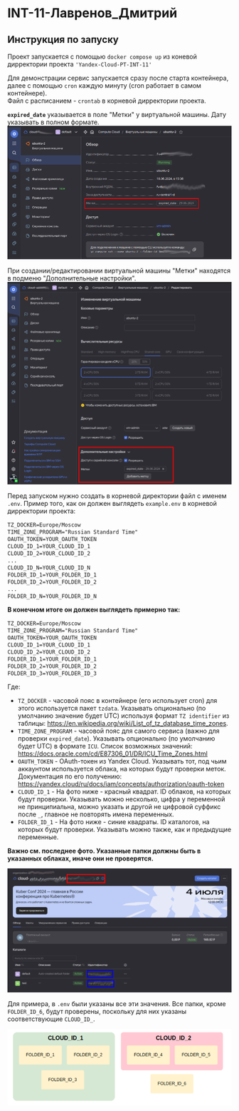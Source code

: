 # INT-11-Лавренов_Дмитрий

## Инструкция по запуску 

Проект запускается с помощью `docker compose up` из коневой дирректории проекта `'Yandex-Cloud-PT-INT-11'`

Для демонстрации сервис запускается сразу после старта контейнера, далее с помощью `cron`
каждую минуту (cron работает в самом контейнере).  
Файл с расписанием - `crontab` в корневой дирректории проекта.

**`expired_date`** указывается в поле "Метки" у виртуальной машины. Дату указывать в полном формате.  
![vm_config](doc_pictures/vm_config.png)
  
При создании/редактировании виртуальной машины "Метки" находятся в подменю "Дополнительные настройки".  
![vm_setup](doc_pictures/vm_setup.png)

Перед запуском нужно создать в корневой директории файл c именем `.env`. Пример того, как он должен выглядеть 
`example.env` в корневой дирректории проекта:

```dotenv
TZ_DOCKER=Europe/Moscow
TIME_ZONE_PROGRAM="Russian Standard Time"
OAUTH_TOKEN=YOUR_OAUTH_TOKEN
CLOUD_ID_1=YOUR_CLOUD_ID_1
CLOUD_ID_2=YOUR_CLOUD_ID_2
...
CLOUD_ID_N=YOUR_CLOUD_ID_N
FOLDER_ID_1=YOUR_FOLDER_ID_1
FOLDER_ID_2=YOUR_FOLDER_ID_2
...
FOLDER_ID_N=YOUR_FOLDER_ID_N
```

**В конечном итоге он должен выглядеть примерно так:**
```dotenv
TZ_DOCKER=Europe/Moscow
TIME_ZONE_PROGRAM="Russian Standard Time"
OAUTH_TOKEN=YOUR_OAUTH_TOKEN
CLOUD_ID_1=YOUR_CLOUD_ID_1
CLOUD_ID_2=YOUR_CLOUD_ID_2
FOLDER_ID_1=YOUR_FOLDER_ID_1
FOLDER_ID_2=YOUR_FOLDER_ID_2
FOLDER_ID_3=YOUR_FOLDER_ID_3
```

Где:
- `TZ_DOCKER` - часовой пояс в контейнере (его использует cron) для этого используется пакет `tzdata`.
Указывать опционально (по умолчанию значение будет UTC) используя формат `TZ identifier` из таблицы:
https://en.wikipedia.org/wiki/List_of_tz_database_time_zones.
- `TIME_ZONE_PROGRAM` - часовой пояс для самого сервиса (важно для проверки `expired_date`).
  Указывать опционально (по умолчанию будет UTC) в формате `ICU`. Список возможных значений:
  https://docs.oracle.com/cd/E87306_01/DR/ICU_Time_Zones.html
- `OAUTH_TOKEN` - OAuth-токен из Yandex Cloud. Указывать тот, под чьим аккаунтом
используется облака, на которых будут проверки меток. Документация по его получению: 
https://yandex.cloud/ru/docs/iam/concepts/authorization/oauth-token
- `CLOUD_ID_1` - На фото ниже - красный квадрат. ID облаков, на которых будут проверки. Указывать можно
несколько, цифра у переменной не принципиальна, можно указать и другой не цифровой суффикс после `_`, главное не повторять имена переменных.
- `FOLDER_ID_1` - На фото ниже - синие квадраты. ID каталогов, на которых будут проверки. Указывать
можно также, как и предыдущие переменные.

**Важно см. последнее фото. Указанные папки должны быть в указанных облаках, иначе они не проверятся.**

![clouds_and_folders_id](doc_pictures/clouds_and_folders_id.png)

Для примера, в `.env` были указаны все эти значения. Все папки, кроме `FOLDER_ID_6`,
будут проверены, поскольку для них указаны соответствующие `CLOUD_ID_`.

![folders](doc_pictures/folders.png)